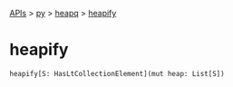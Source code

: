 [APIs](../../index.md) > [py](../index.md) > [heapq](./index.md) > [heapify]()

# heapify

```
heapify[S: HasLtCollectionElement](mut heap: List[S])
```
